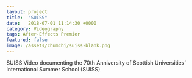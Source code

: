 ```yaml
---
layout: project
title:  "SUISS"
date:   2018-07-01 11:14:30 +0000
category: Videography
tags: After-Effects Premier
featured: false
image: /assets/chumchi/suiss-blank.png
---
```

SUISS
Video documenting the 70th Anniversity of Scottish Universities’ International Summer School (SUISS)
